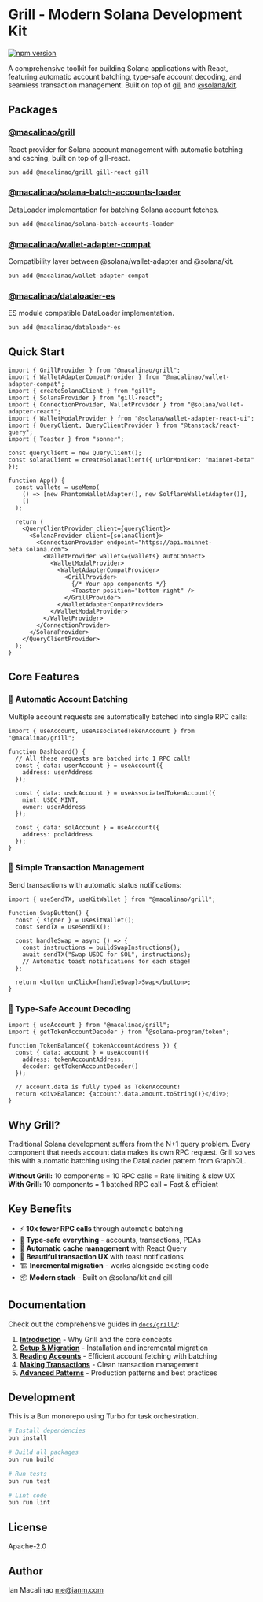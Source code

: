 # Grill - Modern Solana Development Kit

[![npm version](https://img.shields.io/npm/v/@macalinao/grill.svg)](https://www.npmjs.com/package/@macalinao/grill)

A comprehensive toolkit for building Solana applications with React, featuring automatic account batching, type-safe account decoding, and seamless transaction management. Built on top of [gill](https://github.com/DecalLabs/gill) and [@solana/kit](https://github.com/anza-xyz/kit).

## Packages

### [@macalinao/grill](./packages/grill)
React provider for Solana account management with automatic batching and caching, built on top of gill-react.

```bash
bun add @macalinao/grill gill-react gill
```

### [@macalinao/solana-batch-accounts-loader](./packages/solana-batch-accounts-loader)
DataLoader implementation for batching Solana account fetches.

```bash
bun add @macalinao/solana-batch-accounts-loader
```

### [@macalinao/wallet-adapter-compat](./packages/wallet-adapter-compat)
Compatibility layer between @solana/wallet-adapter and @solana/kit.

```bash
bun add @macalinao/wallet-adapter-compat
```

### [@macalinao/dataloader-es](./packages/dataloader-es)
ES module compatible DataLoader implementation.

```bash
bun add @macalinao/dataloader-es
```

## Quick Start

```tsx
import { GrillProvider } from "@macalinao/grill";
import { WalletAdapterCompatProvider } from "@macalinao/wallet-adapter-compat";
import { createSolanaClient } from "gill";
import { SolanaProvider } from "gill-react";
import { ConnectionProvider, WalletProvider } from "@solana/wallet-adapter-react";
import { WalletModalProvider } from "@solana/wallet-adapter-react-ui";
import { QueryClient, QueryClientProvider } from "@tanstack/react-query";
import { Toaster } from "sonner";

const queryClient = new QueryClient();
const solanaClient = createSolanaClient({ urlOrMoniker: "mainnet-beta" });

function App() {
  const wallets = useMemo(
    () => [new PhantomWalletAdapter(), new SolflareWalletAdapter()],
    []
  );

  return (
    <QueryClientProvider client={queryClient}>
      <SolanaProvider client={solanaClient}>
        <ConnectionProvider endpoint="https://api.mainnet-beta.solana.com">
          <WalletProvider wallets={wallets} autoConnect>
            <WalletModalProvider>
              <WalletAdapterCompatProvider>
                <GrillProvider>
                  {/* Your app components */}
                  <Toaster position="bottom-right" />
                </GrillProvider>
              </WalletAdapterCompatProvider>
            </WalletModalProvider>
          </WalletProvider>
        </ConnectionProvider>
      </SolanaProvider>
    </QueryClientProvider>
  );
}
```

## Core Features

### 🎯 Automatic Account Batching

Multiple account requests are automatically batched into single RPC calls:

```tsx
import { useAccount, useAssociatedTokenAccount } from "@macalinao/grill";

function Dashboard() {
  // All these requests are batched into 1 RPC call!
  const { data: userAccount } = useAccount({ 
    address: userAddress 
  });
  
  const { data: usdcAccount } = useAssociatedTokenAccount({
    mint: USDC_MINT,
    owner: userAddress
  });
  
  const { data: solAccount } = useAccount({ 
    address: poolAddress 
  });
}
```

### 🔄 Simple Transaction Management

Send transactions with automatic status notifications:

```tsx
import { useSendTX, useKitWallet } from "@macalinao/grill";

function SwapButton() {
  const { signer } = useKitWallet();
  const sendTX = useSendTX();
  
  const handleSwap = async () => {
    const instructions = buildSwapInstructions();
    await sendTX("Swap USDC for SOL", instructions);
    // Automatic toast notifications for each stage!
  };
  
  return <button onClick={handleSwap}>Swap</button>;
}
```

### 📖 Type-Safe Account Decoding

```tsx
import { useAccount } from "@macalinao/grill";
import { getTokenAccountDecoder } from "@solana-program/token";

function TokenBalance({ tokenAccountAddress }) {
  const { data: account } = useAccount({
    address: tokenAccountAddress,
    decoder: getTokenAccountDecoder()
  });
  
  // account.data is fully typed as TokenAccount!
  return <div>Balance: {account?.data.amount.toString()}</div>;
}
```

## Why Grill?

Traditional Solana development suffers from the N+1 query problem. Every component that needs account data makes its own RPC request. Grill solves this with automatic batching using the DataLoader pattern from GraphQL.

**Without Grill:** 10 components = 10 RPC calls = Rate limiting & slow UX  
**With Grill:** 10 components = 1 batched RPC call = Fast & efficient

## Key Benefits

- ⚡ **10x fewer RPC calls** through automatic batching
- 🎯 **Type-safe everything** - accounts, transactions, PDAs
- 🔄 **Automatic cache management** with React Query
- 🎨 **Beautiful transaction UX** with toast notifications
- 🏗️ **Incremental migration** - works alongside existing code
- 📦 **Modern stack** - Built on @solana/kit and gill

## Documentation

Check out the comprehensive guides in [`docs/grill/`](./docs/grill/):

1. [**Introduction**](./docs/grill/01-intro.md) - Why Grill and the core concepts
2. [**Setup & Migration**](./docs/grill/02-setup.md) - Installation and incremental migration
3. [**Reading Accounts**](./docs/grill/03-accounts.md) - Efficient account fetching with batching
4. [**Making Transactions**](./docs/grill/04-transactions.md) - Clean transaction management
5. [**Advanced Patterns**](./docs/grill/05-patterns.md) - Production patterns and best practices

## Development

This is a Bun monorepo using Turbo for task orchestration.

```bash
# Install dependencies
bun install

# Build all packages
bun run build

# Run tests
bun run test

# Lint code
bun run lint
```

## License

Apache-2.0

## Author

Ian Macalinao <me@ianm.com>